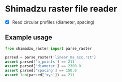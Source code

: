# Shimadzu raster file reader

- [X] Read circular profiles (diameter, spacing)

## Example usage

```python
from shimadzu_raster import parse_raster

parsed = parse_raster('linear_ma_acc.rst')
assert parsed['n_points'] == 211
assert parsed['diameter'] == 2300.0
assert parsed['spacing'] == 150.0
assert len(parsed['xys']) == 211
```